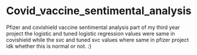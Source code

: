 # Covid_vaccine_sentimental_analysis
Pfizer and covishield vaccine sentimental analysis part of my third year project
the logistic and tuned logistic regression values were same in covishield while the svc and tuned svc values where same in pfizer project idk whether this is normal 
or not.  :}

